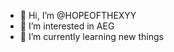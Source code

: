 - 👋 Hi, I’m @HOPEOFTHEXYY
- 👀 I’m interested in AEG
- 🌱 I’m currently learning new things

<!---
HOPEOFTHEXYY/HOPEOFTHEXYY is a ✨ special ✨ repository because its `README.md` (this file) appears on your GitHub profile.
You can click the Preview link to take a look at your changes.
--->
